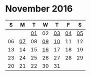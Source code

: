 # November 2016

| S  | M  | T  | W  | T  | F  | S  |
|----|----|----|----|----|----|----|
|    |    | [01](01.md) | 02 | [03](03.md) | [04](04.md) | [05](05.md) |
| 06 | [07](07.md) | 08 | [09](09.md) | [10](10.md) | 11 | 12 |
| 13 | 14 | 15 | [16](16.md) | 17 | 18 | 19 |
| 23 | 24 | 25 | 26 | 27 | 28 | 29 |
| 20 | 21 | 22 | 30 | 31 |    |    |
